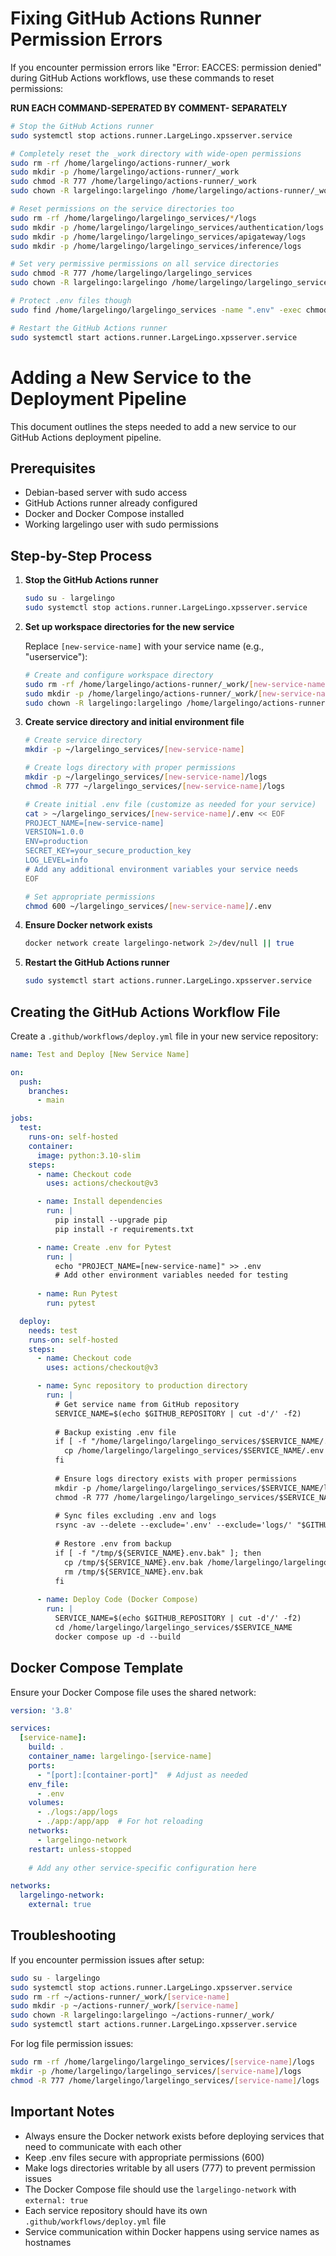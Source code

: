 # Fixing GitHub Actions Runner Permission Errors


If you encounter permission errors like "Error: EACCES: permission denied" during GitHub Actions workflows, use these commands to reset permissions:


**RUN EACH COMMAND-SEPERATED BY COMMENT- SEPARATELY**
```bash
# Stop the GitHub Actions runner
sudo systemctl stop actions.runner.LargeLingo.xpsserver.service

# Completely reset the _work directory with wide-open permissions
sudo rm -rf /home/largelingo/actions-runner/_work
sudo mkdir -p /home/largelingo/actions-runner/_work
sudo chmod -R 777 /home/largelingo/actions-runner/_work
sudo chown -R largelingo:largelingo /home/largelingo/actions-runner/_work

# Reset permissions on the service directories too
sudo rm -rf /home/largelingo/largelingo_services/*/logs
sudo mkdir -p /home/largelingo/largelingo_services/authentication/logs
sudo mkdir -p /home/largelingo/largelingo_services/apigateway/logs
sudo mkdir -p /home/largelingo/largelingo_services/inference/logs

# Set very permissive permissions on all service directories
sudo chmod -R 777 /home/largelingo/largelingo_services
sudo chown -R largelingo:largelingo /home/largelingo/largelingo_services

# Protect .env files though
sudo find /home/largelingo/largelingo_services -name ".env" -exec chmod 600 {} \;

# Restart the GitHub Actions runner
sudo systemctl start actions.runner.LargeLingo.xpsserver.service
```
# Adding a New Service to the Deployment Pipeline

This document outlines the steps needed to add a new service to our GitHub Actions deployment pipeline.

## Prerequisites

- Debian-based server with sudo access
- GitHub Actions runner already configured
- Docker and Docker Compose installed
- Working largelingo user with sudo permissions

## Step-by-Step Process

1. **Stop the GitHub Actions runner**

   ```bash
   sudo su - largelingo
   sudo systemctl stop actions.runner.LargeLingo.xpsserver.service
   ```

2. **Set up workspace directories for the new service**

   Replace `[new-service-name]` with your service name (e.g., "userservice"):

   ```bash
   # Create and configure workspace directory
   sudo rm -rf /home/largelingo/actions-runner/_work/[new-service-name]
   sudo mkdir -p /home/largelingo/actions-runner/_work/[new-service-name]
   sudo chown -R largelingo:largelingo /home/largelingo/actions-runner/_work/
   ```

3. **Create service directory and initial environment file**

   ```bash
   # Create service directory 
   mkdir -p ~/largelingo_services/[new-service-name]
   
   # Create logs directory with proper permissions
   mkdir -p ~/largelingo_services/[new-service-name]/logs
   chmod -R 777 ~/largelingo_services/[new-service-name]/logs
   
   # Create initial .env file (customize as needed for your service)
   cat > ~/largelingo_services/[new-service-name]/.env << EOF
   PROJECT_NAME=[new-service-name]
   VERSION=1.0.0
   ENV=production
   SECRET_KEY=your_secure_production_key
   LOG_LEVEL=info
   # Add any additional environment variables your service needs
   EOF
   
   # Set appropriate permissions
   chmod 600 ~/largelingo_services/[new-service-name]/.env
   ```

4. **Ensure Docker network exists**

   ```bash
   docker network create largelingo-network 2>/dev/null || true
   ```

5. **Restart the GitHub Actions runner**

   ```bash
   sudo systemctl start actions.runner.LargeLingo.xpsserver.service
   ```

## Creating the GitHub Actions Workflow File

Create a `.github/workflows/deploy.yml` file in your new service repository:

```yaml
name: Test and Deploy [New Service Name]

on:
  push:
    branches:
      - main

jobs:
  test:
    runs-on: self-hosted
    container:
      image: python:3.10-slim
    steps:
      - name: Checkout code
        uses: actions/checkout@v3

      - name: Install dependencies
        run: |
          pip install --upgrade pip
          pip install -r requirements.txt

      - name: Create .env for Pytest
        run: |
          echo "PROJECT_NAME=[new-service-name]" >> .env
          # Add other environment variables needed for testing
          
      - name: Run Pytest
        run: pytest

  deploy:
    needs: test
    runs-on: self-hosted
    steps:
      - name: Checkout code
        uses: actions/checkout@v3

      - name: Sync repository to production directory
        run: |
          # Get service name from GitHub repository
          SERVICE_NAME=$(echo $GITHUB_REPOSITORY | cut -d'/' -f2)
          
          # Backup existing .env file
          if [ -f "/home/largelingo/largelingo_services/$SERVICE_NAME/.env" ]; then
            cp /home/largelingo/largelingo_services/$SERVICE_NAME/.env /tmp/${SERVICE_NAME}.env.bak
          fi
          
          # Ensure logs directory exists with proper permissions
          mkdir -p /home/largelingo/largelingo_services/$SERVICE_NAME/logs
          chmod -R 777 /home/largelingo/largelingo_services/$SERVICE_NAME/logs
          
          # Sync files excluding .env and logs
          rsync -av --delete --exclude='.env' --exclude='logs/' "$GITHUB_WORKSPACE/" "/home/largelingo/largelingo_services/$SERVICE_NAME/"
          
          # Restore .env from backup
          if [ -f "/tmp/${SERVICE_NAME}.env.bak" ]; then
            cp /tmp/${SERVICE_NAME}.env.bak /home/largelingo/largelingo_services/$SERVICE_NAME/.env
            rm /tmp/${SERVICE_NAME}.env.bak
          fi
          
      - name: Deploy Code (Docker Compose)
        run: |
          SERVICE_NAME=$(echo $GITHUB_REPOSITORY | cut -d'/' -f2)
          cd /home/largelingo/largelingo_services/$SERVICE_NAME
          docker compose up -d --build
```

## Docker Compose Template

Ensure your Docker Compose file uses the shared network:

```yaml
version: '3.8'

services:
  [service-name]:
    build: .
    container_name: largelingo-[service-name]
    ports:
      - "[port]:[container-port]"  # Adjust as needed
    env_file:
      - .env
    volumes:
      - ./logs:/app/logs
      - ./app:/app/app  # For hot reloading
    networks:
      - largelingo-network
    restart: unless-stopped
    
    # Add any other service-specific configuration here

networks:
  largelingo-network:
    external: true
```

## Troubleshooting

If you encounter permission issues after setup:

```bash
sudo su - largelingo
sudo systemctl stop actions.runner.LargeLingo.xpsserver.service
sudo rm -rf ~/actions-runner/_work/[service-name]
sudo mkdir -p ~/actions-runner/_work/[service-name]
sudo chown -R largelingo:largelingo ~/actions-runner/_work/
sudo systemctl start actions.runner.LargeLingo.xpsserver.service
```

For log file permission issues:

```bash
sudo rm -rf /home/largelingo/largelingo_services/[service-name]/logs
mkdir -p /home/largelingo/largelingo_services/[service-name]/logs
chmod -R 777 /home/largelingo/largelingo_services/[service-name]/logs
```

## Important Notes

- Always ensure the Docker network exists before deploying services that need to communicate with each other
- Keep .env files secure with appropriate permissions (600)
- Make logs directories writable by all users (777) to prevent permission issues
- The Docker Compose file should use the `largelingo-network` with `external: true`
- Each service repository should have its own `.github/workflows/deploy.yml` file
- Service communication within Docker happens using service names as hostnames
